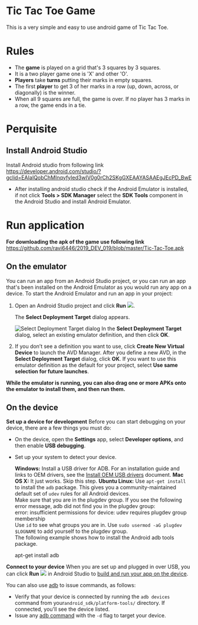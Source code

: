 # Tic Tac Toe Game

This is a very simple and easy to use android game of Tic Tac Toe.

# Rules 

-   The  **game**  is played on a grid that's 3 squares by 3 squares.
-    It is a two player game one is 'X' and other 'O'.
- **Players** take **turns** putting their marks in empty squares.
-  The first  **player**  to get 3 of her marks in a row (up, down, across, or diagonally) is the winner.
- When all 9 squares are full, the game is over. If no player has 3 marks in a row, the game ends in a tie.

# Perquisite
 ## Install Android Studio
Install Android studio from following link
https://developer.android.com/studio/?gclid=EAIaIQobChMInqyfyIed3wIV0g0rCh2SKgGXEAAYASAAEgJEcPD_BwE
-  After installing android studio check if the Android Emulator is installed, if not  click **Tools > SDK Manager** select the **SDK Tools** component in the Android Studio and install Android Emulator.

# Run application
**For downloading the apk of the game use following link**
https://github.com/ravi6446/2019_DEV_019/blob/master/Tic-Tac-Toe.apk
## On the emulator

You can run an app from an Android Studio project, or you can run an app that's been installed on the Android Emulator as you would run any app on a device.
To start the Android Emulator and run an app in your project:

1.  Open an Android Studio project and click  **Run**  ![](https://developer.android.com/studio/images/buttons/toolbar-run.png).
    
    The  **Select Deployment Target**  dialog appears.
    
    ![Select Deployment Target dialog](https://developer.android.com/studio/images/run/e-selectdeploymenttarget_2-2_2x.png)
In the **Select Deployment Target** dialog, select an existing emulator definition, and then click **OK**.

2. If you don’t see a definition you want to use, click  **Create New Virtual Device**  to launch the AVD Manager. After you define a new AVD, in the  **Select Deployment Target**  dialog, click  **OK**. If you want to use this emulator definition as the default for your project, select  **Use same selection for future launches**.

**While the emulator is running, you can also drag one or more APKs onto the emulator to install them, and then run them.**


## On the device

**Set up a device for development** 
Before you can start debugging on your device, there are a few things you must do:
-  On the device, open the **Settings** app, select **Developer options**, and then enable **USB debugging**.
- Set up your system to detect your device.

  **Windows:**  Install a USB driver for ADB. For an installation guide and links to OEM drivers, see the  [Install OEM USB drivers](https://developer.android.com/studio/run/oem-usb.html)  document.
  **Mac OS X:**  It just works. Skip this step.
   **Ubuntu Linux:**  Use  `apt-get install`  to install the  `adb`  package. This gives you a community-maintained default set of  `udev`  rules for all Android devices.    
    Make sure that you are in the plugdev group. If you see the following error message, adb did not find you in the plugdev group:    
    error: insufficient permissions for device: udev requires plugdev group membership    
    Use  `id`  to see what groups you are in. Use  `sudo usermod -aG plugdev $LOGNAME`  to add yourself to the plugdev group.    
    The following example shows how to install the Android adb tools package.
    
    apt-get install adb


**Connect to your device** 
When you are set up and plugged in over USB, you can click  **Run**  ![](https://developer.android.com/studio/images/buttons/toolbar-run.png)  in Android Studio to  [build and run your app on the device](https://developer.android.com/studio/run/index.html).

You can also use  [adb](https://developer.android.com/studio/command-line/adb.html)  to issue commands, as follows:

-   Verify that your device is connected by running the  `adb devices`  command from your`android_sdk/platform-tools/`  directory. If connected, you'll see the device listed.
-   Issue any  [adb command](https://developer.android.com/studio/command-line/adb.html#issuingcommands)  with the  `-d`  flag to target your device.
